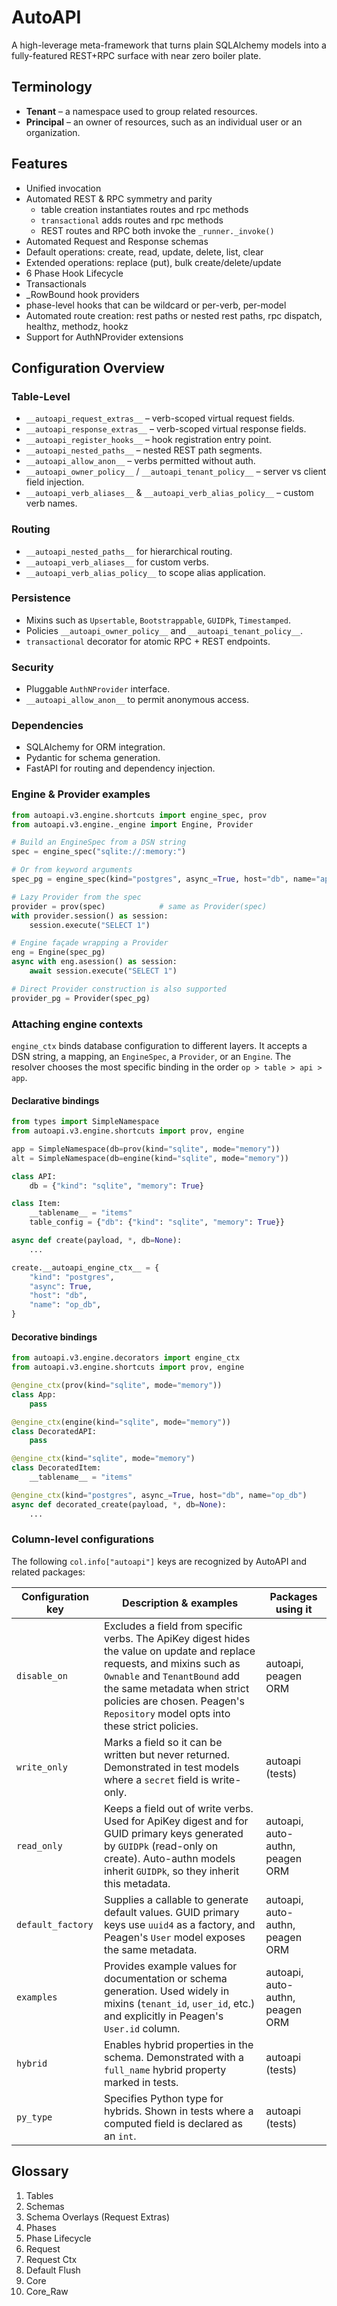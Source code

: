 # AutoAPI

A high-leverage meta-framework that turns plain SQLAlchemy models into a fully-featured REST+RPC surface with near zero boiler plate.

## Terminology

- **Tenant** – a namespace used to group related resources.
- **Principal** – an owner of resources, such as an individual user or an organization.

## Features
- Unified invocation 
- Automated REST & RPC symmetry and parity
	- table creation instantiates routes and rpc methods
	- `transactional` adds routes and rpc methods
	- REST routes and RPC both invoke the `_runner._invoke()`
- Automated Request and Response schemas
- Default operations: create, read, update, delete, list, clear
- Extended operations: replace (put), bulk create/delete/update
- 6 Phase Hook Lifecycle
- Transactionals
- _RowBound hook providers
- phase-level hooks that can be wildcard or per-verb, per-model
- Automated route creation: rest paths or nested rest paths, rpc dispatch, healthz, methodz, hookz
- Support for AuthNProvider extensions


## Configuration Overview

### Table-Level
- `__autoapi_request_extras__` – verb-scoped virtual request fields.
- `__autoapi_response_extras__` – verb-scoped virtual response fields.
- `__autoapi_register_hooks__` – hook registration entry point.
- `__autoapi_nested_paths__` – nested REST path segments.
- `__autoapi_allow_anon__` – verbs permitted without auth.
- `__autoapi_owner_policy__` / `__autoapi_tenant_policy__` – server vs client field injection.
- `__autoapi_verb_aliases__` & `__autoapi_verb_alias_policy__` – custom verb names.

### Routing
- `__autoapi_nested_paths__` for hierarchical routing.
- `__autoapi_verb_aliases__` for custom verbs.
- `__autoapi_verb_alias_policy__` to scope alias application.

### Persistence
- Mixins such as `Upsertable`, `Bootstrappable`, `GUIDPk`, `Timestamped`.
- Policies `__autoapi_owner_policy__` and `__autoapi_tenant_policy__`.
- `transactional` decorator for atomic RPC + REST endpoints.

### Security
- Pluggable `AuthNProvider` interface.
- `__autoapi_allow_anon__` to permit anonymous access.

### Dependencies
- SQLAlchemy for ORM integration.
- Pydantic for schema generation.
- FastAPI for routing and dependency injection.

### Engine & Provider examples

```python
from autoapi.v3.engine.shortcuts import engine_spec, prov
from autoapi.v3.engine._engine import Engine, Provider

# Build an EngineSpec from a DSN string
spec = engine_spec("sqlite://:memory:")

# Or from keyword arguments
spec_pg = engine_spec(kind="postgres", async_=True, host="db", name="app_db")

# Lazy Provider from the spec
provider = prov(spec)            # same as Provider(spec)
with provider.session() as session:
    session.execute("SELECT 1")

# Engine façade wrapping a Provider
eng = Engine(spec_pg)
async with eng.asession() as session:
    await session.execute("SELECT 1")

# Direct Provider construction is also supported
provider_pg = Provider(spec_pg)
```

### Attaching engine contexts

`engine_ctx` binds database configuration to different layers. It accepts a
DSN string, a mapping, an `EngineSpec`, a `Provider`, or an `Engine`. The
resolver chooses the most specific binding in the order
`op > table > api > app`.

#### Declarative bindings

```python
from types import SimpleNamespace
from autoapi.v3.engine.shortcuts import prov, engine

app = SimpleNamespace(db=prov(kind="sqlite", mode="memory"))
alt = SimpleNamespace(db=engine(kind="sqlite", mode="memory"))

class API:
    db = {"kind": "sqlite", "memory": True}

class Item:
    __tablename__ = "items"
    table_config = {"db": {"kind": "sqlite", "memory": True}}

async def create(payload, *, db=None):
    ...

create.__autoapi_engine_ctx__ = {
    "kind": "postgres",
    "async": True,
    "host": "db",
    "name": "op_db",
}
```

#### Decorative bindings

```python
from autoapi.v3.engine.decorators import engine_ctx
from autoapi.v3.engine.shortcuts import prov, engine

@engine_ctx(prov(kind="sqlite", mode="memory"))
class App:
    pass

@engine_ctx(engine(kind="sqlite", mode="memory"))
class DecoratedAPI:
    pass

@engine_ctx(kind="sqlite", mode="memory")
class DecoratedItem:
    __tablename__ = "items"

@engine_ctx(kind="postgres", async_=True, host="db", name="op_db")
async def decorated_create(payload, *, db=None):
    ...
```

### Column-level configurations

The following `col.info["autoapi"]` keys are recognized by AutoAPI and related packages:

| Configuration key | Description & examples | Packages using it |
| --- | --- | --- |
| `disable_on` | Excludes a field from specific verbs. The ApiKey digest hides the value on update and replace requests, and mixins such as `Ownable` and `TenantBound` add the same metadata when strict policies are chosen. Peagen's `Repository` model opts into these strict policies. | autoapi, peagen ORM |
| `write_only` | Marks a field so it can be written but never returned. Demonstrated in test models where a `secret` field is write-only. | autoapi (tests) |
| `read_only` | Keeps a field out of write verbs. Used for ApiKey digest and for GUID primary keys generated by `GUIDPk` (read-only on create). Auto-authn models inherit `GUIDPk`, so they inherit this metadata. | autoapi, auto-authn, peagen ORM |
| `default_factory` | Supplies a callable to generate default values. GUID primary keys use `uuid4` as a factory, and Peagen's `User` model exposes the same metadata. | autoapi, auto-authn, peagen ORM |
| `examples` | Provides example values for documentation or schema generation. Used widely in mixins (`tenant_id`, `user_id`, etc.) and explicitly in Peagen's `User.id` column. | autoapi, auto-authn, peagen ORM |
| `hybrid` | Enables hybrid properties in the schema. Demonstrated with a `full_name` hybrid property marked in tests. | autoapi (tests) |
| `py_type` | Specifies Python type for hybrids. Shown in tests where a computed field is declared as an `int`. | autoapi (tests) |


## Glossary
1. Tables
2. Schemas
3. Schema Overlays (Request Extras)
3. Phases
4. Phase Lifecycle
6. Request
7. Request Ctx
8. Default Flush
9. Core
10. Core_Raw